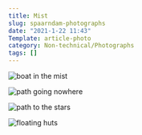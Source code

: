 ```yaml
---
title: Mist
slug: spaarndam-photographs
date: "2021-1-22 11:43"
Template: article-photo
category: Non-technical/Photographs
tags: []
---
```


![boat in the mist](/static/images/photos/boat_in_mist.jpeg)

![path going nowhere](/static/images/photos/path_to_knowwhere.jpeg)

![path to the stars](/static/images/photos/path_to_the_stars.jpeg)

![floating huts](/static/images/photos/floating_huts.jpeg)
